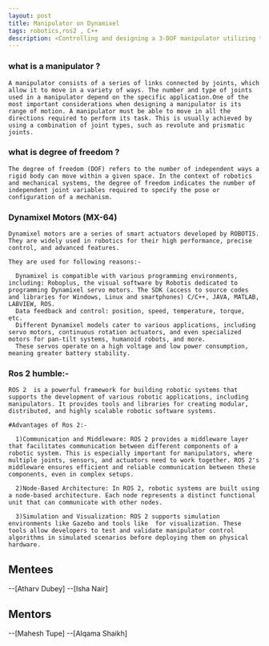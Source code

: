 ```yaml
---
layout: post
title: Manipulator on Dynamixel 
tags: robotics,ros2 , C++ 
description: <Controlling and designing a 3-DOF manipulator utilizing three dynamixel motors. It will involve use of ROS for first designing, simulating and controlling the manipulator in ros2. Implementing Inverse Kinematics on the model with pose-force control>
---
```


### what is a manipulator ? 
   
    A manipulator consists of a series of links connected by joints, which allow it to move in a variety of ways. The number and type of joints used in a manipulator depend on the specific application.One of the most important considerations when designing a manipulator is its range of motion. A manipulator must be able to move in all the directions required to perform its task. This is usually achieved by using a combination of joint types, such as revolute and prismatic joints. 

### what is degree of freedom ?  
    
    The degree of freedom (DOF) refers to the number of independent ways a rigid body can move within a given space. In the context of robotics and mechanical systems, the degree of freedom indicates the number of independent joint variables required to specify the pose or configuration of a mechanism. 
     
### Dynamixel Motors (MX-64)
    
    Dynamixel motors are a series of smart actuators developed by ROBOTIS. They are widely used in robotics for their high performance, precise control, and advanced features.  
    
    They are used for following reasons:- 
      
      Dynamixel is compatible with various programming environments, including: Roboplus, the visual software by Robotis dedicated to programming Dynamixel servo motors. The SDK (access to source codes and libraries for Windows, Linux and smartphones) C/C++, JAVA, MATLAB, LABVIEW, ROS.
      Data feedback and control: position, speed, temperature, torque, etc.
      Different Dynamixel models cater to various applications, including servo motors, continuous rotation actuators, and even specialized motors for pan-tilt systems, humanoid robots, and more.
      These servos operate on a high voltage and low power consumption, meaning greater battery stability.

### Ros 2 humble:- 

    ROS 2  is a powerful framework for building robotic systems that supports the development of various robotic applications, including manipulators. It provides tools and libraries for creating modular, distributed, and highly scalable robotic software systems.     

    #Advantages of Ros 2:-  
      
      1)Communication and Middleware: ROS 2 provides a middleware layer that facilitates communication between different components of a robotic system. This is especially important for manipulators, where multiple joints, sensors, and actuators need to work together. ROS 2's middleware ensures efficient and reliable communication between these components, even in complex setups. 

      2)Node-Based Architecture: In ROS 2, robotic systems are built using a node-based architecture. Each node represents a distinct functional unit that can communicate with other nodes. 

      3)Simulation and Visualization: ROS 2 supports simulation environments like Gazebo and tools like  for visualization. These tools allow developers to test and validate manipulator control algorithms in simulated scenarios before deploying them on physical hardware. 

## Mentees 
--[Atharv Dubey] 
--[Isha Nair]     

## Mentors 
--[Mahesh Tupe] 
--[Alqama Shaikh] 